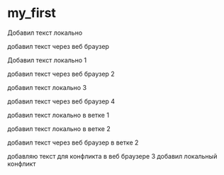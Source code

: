 # my_first

Добавил текст локально

добавил текст через веб браузер

Добавил текст локально 1

добавил текст через веб браузер 2

добавил текст локально 3

добавил текст через веб браузер 4

добавил текст  локально в ветке 1

добавил текст локально в ветке 2

добавил текст через веб браузер в ветке 2

добавляю текст для конфликта в веб браузере 3
добавил локальный конфликт
